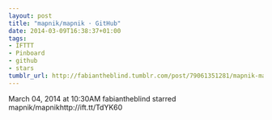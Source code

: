 ```yaml
---
layout: post
title: "mapnik/mapnik · GitHub"
date: 2014-03-09T16:38:37+01:00
tags:
- IFTTT
- Pinboard
- github
- stars
tumblr_url: http://fabiantheblind.tumblr.com/post/79061351281/mapnik-mapnik-github
---
```

March 04, 2014 at 10:30AM
fabiantheblind starred mapnik/mapnikhttp://ift.tt/TdYK60
